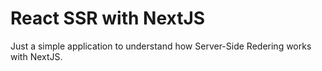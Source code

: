 # React SSR with NextJS

Just a simple application to understand how Server-Side Redering works with NextJS.
